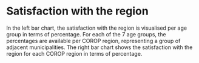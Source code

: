 # Satisfaction with the region

In the left bar chart, the satisfaction with the region is visualised per age group in terms of percentage. For each of the 7 age groups, the percentages are available per COROP region, representing a group of adjacent municipalities. The right bar chart shows the satisfaction with the region for each COROP region in terms of percentage. 

